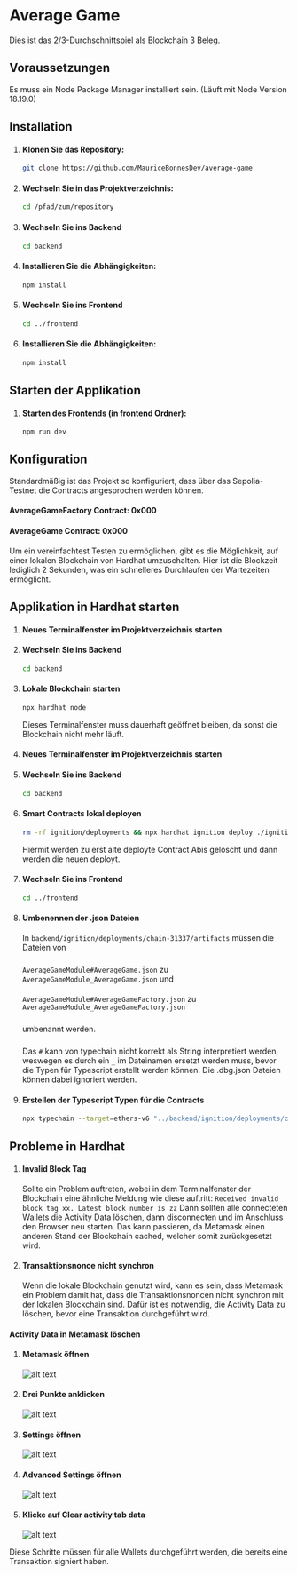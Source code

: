 # Average Game

Dies ist das 2/3-Durchschnittspiel als Blockchain 3 Beleg.

## Voraussetzungen

Es muss ein Node Package Manager installiert sein. (Läuft mit Node Version 18.19.0)

## Installation

1. #### Klonen Sie das Repository:

   ```bash
   git clone https://github.com/MauriceBonnesDev/average-game
   ```

2. #### Wechseln Sie in das Projektverzeichnis:

   ```bash
   cd /pfad/zum/repository
   ```

3. #### Wechseln Sie ins Backend

   ```bash
   cd backend
   ```

4. #### Installieren Sie die Abhängigkeiten:

   ```bash
   npm install
   ```

5. #### Wechseln Sie ins Frontend

   ```bash
   cd ../frontend
   ```

6. #### Installieren Sie die Abhängigkeiten:

   ```bash
   npm install
   ```

## Starten der Applikation

1. #### Starten des Frontends (in frontend Ordner):

   ```bash
   npm run dev
   ```

## Konfiguration

Standardmäßig ist das Projekt so konfiguriert, dass über das Sepolia-Testnet die Contracts angesprochen werden können.

#### AverageGameFactory Contract: 0x000

#### AverageGame Contract: 0x000

Um ein vereinfachtest Testen zu ermöglichen, gibt es die Möglichkeit, auf einer lokalen Blockchain von Hardhat umzuschalten. Hier ist die Blockzeit lediglich 2 Sekunden, was ein schnelleres Durchlaufen der Wartezeiten ermöglicht.

## Applikation in Hardhat starten

1. #### Neues Terminalfenster im Projektverzeichnis starten

2. #### Wechseln Sie ins Backend

   ```bash
   cd backend
   ```

3. #### Lokale Blockchain starten

   ```bash
   npx hardhat node
   ```

   Dieses Terminalfenster muss dauerhaft geöffnet bleiben, da sonst die Blockchain nicht mehr läuft.

4. #### Neues Terminalfenster im Projektverzeichnis starten

5. #### Wechseln Sie ins Backend
   ```bash
   cd backend
   ```
6. #### Smart Contracts lokal deployen

   ```bash
   rm -rf ignition/deployments && npx hardhat ignition deploy ./ignition/modules/migration.ts --network localhost
   ```

   Hiermit werden zu erst alte deployte Contract Abis gelöscht und dann werden die neuen deployt.

7. #### Wechseln Sie ins Frontend

   ```bash
   cd ../frontend
   ```

8. #### Umbenennen der .json Dateien

   In `backend/ignition/deployments/chain-31337/artifacts` müssen die Dateien von

   ###

   `AverageGameModule#AverageGame.json` zu `AverageGameModule_AverageGame.json` und

   ####

   `AverageGameModule#AverageGameFactory.json` zu `AverageGameModule_AverageGameFactory.json`

   ###

   umbenannt werden.

   ###

   Das `#` kann von typechain nicht korrekt als String interpretiert werden, weswegen es durch ein `_` im Dateinamen ersetzt werden muss, bevor die Typen für Typescript erstellt werden können. Die .dbg.json Dateien können dabei ignoriert werden.

9. #### Erstellen der Typescript Typen für die Contracts
   ```bash
   npx typechain --target=ethers-v6 "../backend/ignition/deployments/chain-31337/artifacts/AverageGameModule_*.json"
   ```

## Probleme in Hardhat

1. #### Invalid Block Tag

   Sollte ein Problem auftreten, wobei in dem Terminalfenster der Blockchain eine ähnliche Meldung wie diese auftritt:
   `Received invalid block tag xx. Latest block number is zz`
   Dann sollten alle connecteten Wallets die Activity Data löschen, dann disconnecten und im Anschluss den Browser neu starten. Das kann passieren, da Metamask einen anderen Stand der Blockchain cached, welcher somit zurückgesetzt wird.

2. #### Transaktionsnonce nicht synchron
   Wenn die lokale Blockchain genutzt wird, kann es sein, dass Metamask ein Problem damit hat, dass die Transaktionsnoncen nicht synchron mit der lokalen Blockchain sind. Dafür ist es notwendig, die Activity Data zu löschen, bevor eine Transaktion durchgeführt wird.

#### Activity Data in Metamask löschen

1. #### Metamask öffnen
   ![alt text](images/OpenMetamask.jpeg)
2. #### Drei Punkte anklicken
   ![alt text](images/ThreeDots.png)
3. #### Settings öffnen
   ![alt text](images/OpenSettings.png)
4. #### Advanced Settings öffnen
   ![alt text](images/Advanced.png)
5. #### Klicke auf Clear activity tab data
   ![alt text](images/ClearActivity.png)

Diese Schritte müssen für alle Wallets durchgeführt werden, die bereits eine Transaktion signiert haben.
